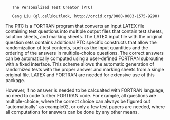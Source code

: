        The Personalized Test Creator (PTC)
       
       Gang Liu (gl.cell@outlook, http://orcid.org/0000-0003-1575-9290)
       

The PTC is a FORTRAN program that converts an input LATEX file containing test
questions into multiple output files that contain test sheets, solution sheets, and marking
sheets. The LATEX input file with the original question sets contains additional PTC specific
constructs that allow the randomization of test contents, such as the input quantities
and the ordering of the answers in multiple-choice questions. The correct answers can be
automatically computed using a user-defined FORTRAN subroutine with a fixed interface.
This scheme allows the automatic generation of randomized tests with the proper answer
and marking sheets from a single original file.
LATEX and FORTRAN are needed for extensive use of this package. 


However, if no answer is needed to be calcualted with FORTRAN language, no need to code 
further FORTRAN code. For example, all questions are multiple-choice, where the correct 
choice can always be figured out "automatically" as example02, or only a few test papers are needed, 
where all computations for answers can be done by any other means.

